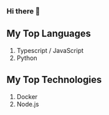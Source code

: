 ### Hi there 👋

## My Top Languages
1. Typescript / JavaScript
2. Python

## My Top Technologies
1. Docker
2. Node.js
